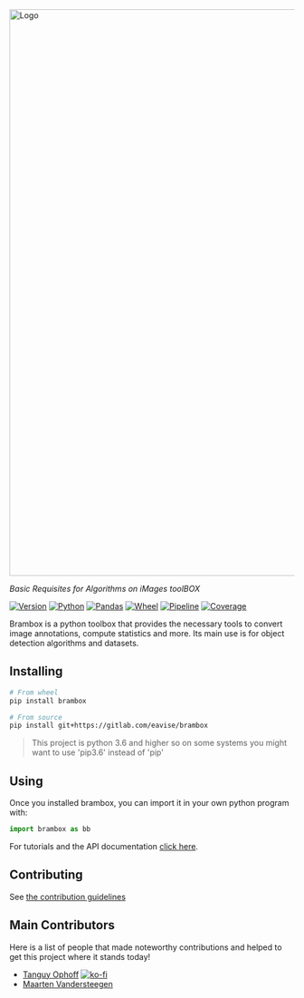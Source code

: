 <img src="https://gitlab.com/EAVISE/brambox/raw/master/docs/.static/logo-wide.png" alt="Logo" width="1000" />

_Basic Requisites for Algorithms on iMages toolBOX_

[![Version][version-badge]][release-url]
[![Python][python-badge]]()
[![Pandas][pandas-badge]]()
[![Wheel][wheel-badge]][wheel-url]
[![Pipeline][pipeline-badge]][pipeline-badge]
[![Coverage][coverage-badge]][coverage-url]

Brambox is a python toolbox that provides the necessary tools to convert image annotations, compute statistics and more.
Its main use is for object detection algorithms and datasets.


## Installing
```bash
# From wheel
pip install brambox

# From source
pip install git+https://gitlab.com/eavise/brambox
```
> This project is python 3.6 and higher so on some systems you might want to use 'pip3.6' instead of 'pip'


## Using
Once you installed brambox, you can import it in your own python program with:
```python
import brambox as bb
```
For tutorials and the API documentation [click here][doc-url].


## Contributing
See [the contribution guidelines](CONTRIBUTING.md)


## Main Contributors
Here is a list of people that made noteworthy contributions and helped to get this project where it stands today!

  - [Tanguy Ophoff](https://gitlab.com/0phoff) [![ko-fi](https://www.ko-fi.com/img/githubbutton_sm.svg)](https://ko-fi.com/D1D31LPHE)
  - [Maarten Vandersteegen](https://gitlab.com/maartenvds)


[version-badge]: https://img.shields.io/pypi/v/brambox.svg?label=version
[python-badge]: https://img.shields.io/badge/python-3.6%20%7C%203.10-9cf
[pandas-badge]: https://img.shields.io/badge/pandas-1.1%2B-e70488
[wheel-badge]: https://img.shields.io/pypi/wheel/brambox.svg
[pipeline-badge]: https://gitlab.com/EAVISE/brambox/badges/master/pipeline.svg
[coverage-badge]: https://img.shields.io/codecov/c/gitlab/eavise/brambox?token=EG18cFdzfX
[release-url]: https://gitlab.com/EAVISE/brambox/tags
[wheel-url]: https://pypi.org/project/brambox
[coverage-url]: https://codecov.io/gl/EAVISE/brambox
[doc-url]: https://eavise.gitlab.io/brambox
